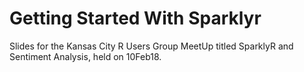 # Getting Started With Sparklyr
Slides for the Kansas City R Users Group MeetUp titled SparklyR and Sentiment Analysis, held on 10Feb18.